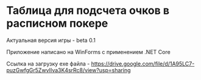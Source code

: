 # Таблица для подсчета очков в расписном покере
Актуальная версия игры - beta 0.1

Приложение написано на WinForms с применением .NET Core 

Ссылка на загрузку exe файла - https://drive.google.com/file/d/1A95LC7-puzGwfgGr5ZwvIIva3K4srRc8/view?usp=sharing
